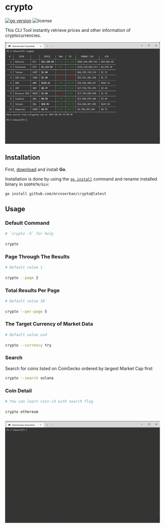 # crypto

<p><a href="https://go.dev" target="_blank"><img src="https://img.shields.io/badge/Go-1.16+-00ADD8?style=for-the-badge&logo=go" alt="go version" /></a>&nbsp;<img src="https://img.shields.io/badge/license-apache_2.0-red?style=for-the-badge&logo=none" alt="license" />
</p>

<p>This CLI Tool instantly retrieve prices and other information of cryptocurrencies.</p>

![Cryptocurrency-CLI](https://github.com/mrcnserkan/crypto/blob/master/crypto.png)

## Installation

First, [download](https://golang.org/dl/) and install **Go**.

Installation is done by using the [`go install`](https://golang.org/cmd/go/#hdr-Compile_and_install_packages_and_dependencies) command and rename installed binary in `$GOPATH/bin`:

```bash
go install github.com/mrcnserkan/crypto@latest
```

## Usage

### Default Command

```bash
# `crypto -h` for help

crypto
```

### Page Through The Results

```bash
# Default value 1

crypto --page 2
```

### Total Results Per Page

```bash
# Default value 10

crypto --per-page 5
```

### The Target Currency of Market Data

```bash
# Default value usd

crypto --currency try
```

### Search

Search for coins listed on CoinGecko ordered by largest Market Cap first

```bash
crypto --search solana
```

### Coin Detail

```bash
# You can learn coin-id with search flag

crypto ethereum
```

###

![Cryptocurrency-CLI](https://github.com/mrcnserkan/crypto/blob/master/crypto.gif)
